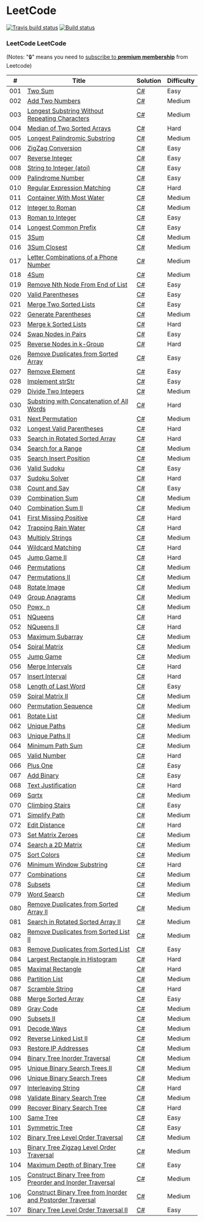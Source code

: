 LeetCode
========

[![Travis build status](https://img.shields.io/travis/codeyu/LeetCode.svg?label=travis-ci&branch=master&style=flat-square)](https://travis-ci.org/codeyu/LeetCode)
[![Build status](https://ci.appveyor.com/api/projects/status/lek7s590ky46bym6?svg=true)](https://ci.appveyor.com/project/codeyu/leetcode)
### LeetCode LeetCode

(Notes: ":lock:" means you need to [subscribe to **premium membership**](https://leetcode.com/subscribe/) from Leetcode)

| # | Title | Solution | Difficulty |
|---| ----- | -------- | ---------- |
|001|[Two Sum](https://leetcode.com/problems/two-sum/) | [C#](./LeetCode/TwoSum.cs)|Easy|
|002|[Add Two Numbers](https://leetcode.com/problems/add-two-numbers/) | [C#](./LeetCode/AddTwoNumbers.cs)|Medium|
|003|[Longest Substring Without Repeating Characters](https://leetcode.com/problems/longest-substring-without-repeating-characters/) | [C#](./LeetCode/LengthOfLongestSubstring.cs)|Medium|
|004|[Median of Two Sorted Arrays](https://leetcode.com/problems/median-of-two-sorted-arrays/) | [C#](./LeetCode/FindMedianSortedArrays.cs) |Hard|
|005|[Longest Palindromic Substring](https://leetcode.com/problems/longest-palindromic-substring/) | [C#](./LeetCode/LongestPalindromicSubstring.cs)|Medium|
|006|[ZigZag Conversion](https://leetcode.com/problems/zigzag-conversion/) | [C#](./LeetCode/ZigZagConversion.cs)|Easy|
|007|[Reverse Integer](https://leetcode.com/problems/reverse-integer/) | [C#](./LeetCode/ReverseInteger.cs)|Easy|
|008|[String to Integer (atoi)](https://leetcode.com/problems/string-to-integer-atoi/) | [C#](./LeetCode/StringtoInteger_atoi.cs)|Easy|
|009|[Palindrome Number](https://leetcode.com/problems/palindrome-number/) | [C#](./LeetCode/PalindromeNumber.cs)|Easy|
|010|[Regular Expression Matching](https://leetcode.com/problems/regular-expression-matching/) | [C#](./LeetCode/RegularExpressionMatching.cs)|Hard|
|011|[Container With Most Water](https://leetcode.com/problems/container-with-most-water/) | [C#](./LeetCode/ContainerWithMostWater.cs)|Medium|
|012|[Integer to Roman](https://leetcode.com/problems/integer-to-roman/) | [C#](./LeetCode/IntegertoRoman.cs)|Medium|
|013|[Roman to Integer](https://leetcode.com/problems/roman-to-integer/) | [C#](./LeetCode/RomantoInteger.cs)|Easy|
|014|[Longest Common Prefix](https://leetcode.com/problems/longest-common-prefix/) | [C#](./LeetCode/LongestCommonPrefix.cs)|Easy|
|015|[3Sum](https://leetcode.com/problems/3sum/) | [C#](./LeetCode/3Sum.cs)|Medium|
|016|[3Sum Closest](https://leetcode.com/problems/3sum-closest/) | [C#](./LeetCode/3SumClosest.cs)|Medium|
|017|[Letter Combinations of a Phone Number](https://leetcode.com/problems/letter-combinations-of-a-phone-number/) | [C#](./LeetCode/LetterCombinationsofaPhoneNumber.cs)|Medium|
|018|[4Sum](https://leetcode.com/problems/4sum/) | [C#](./LeetCode/4Sum.cs)|Medium|
|019|[Remove Nth Node From End of List](https://leetcode.com/problems/remove-nth-node-from-end-of-list/) | [C#](./LeetCode/RemoveNthNodeFromEndofList.cs)|Easy|
|020|[Valid Parentheses](https://leetcode.com/problems/valid-parentheses/) | [C#](./LeetCode/ValidParentheses.cs)|Easy|
|021|[Merge Two Sorted Lists](https://leetcode.com/problems/merge-two-sorted-lists/) | [C#](./LeetCode/MergeTwoSortedLists.cs)|Easy|
|022|[Generate Parentheses](https://leetcode.com/problems/generate-parentheses/) | [C#](./LeetCode/GenerateParentheses.cs)|Medium|
|023|[Merge k Sorted Lists](https://leetcode.com/problems/merge-k-sorted-lists/) | [C#](./LeetCode/MergekSortedLists.cs)|Hard|
|024|[Swap Nodes in Pairs](https://leetcode.com/problems/swap-nodes-in-pairs/) | [C#](./LeetCode/SwapNodesinPairs.cs)|Easy|
|025|[Reverse Nodes in k-Group](https://leetcode.com/problems/reverse-nodes-in-k-group/) | [C#](./LeetCode/ReverseNodesink-Group.cs)|Hard|
|026|[Remove Duplicates from Sorted Array](https://leetcode.com/problems/remove-duplicates-from-sorted-array/) | [C#](./LeetCode/RemoveDuplicatesfromSortedArray.cs)|Easy|
|027|[Remove Element](https://leetcode.com/problems/remove-element/) | [C#](./LeetCode/RemoveElement.cs)|Easy|
|028|[Implement strStr](https://leetcode.com/problems/implement-strstr/) | [C#](./LeetCode/ImplementstrStr.cs)|Easy|
|029|[Divide Two Integers](https://leetcode.com/problems/divide-two-integers/) | [C#](./LeetCode/DivideTwoIntegers.cs)|Medium|
|030|[Substring with Concatenation of All Words](https://leetcode.com/problems/substring-with-concatenation-of-all-words/) | [C#](./LeetCode/SubstringwithConcatenationofAllWords.cs)|Hard|
|031|[Next Permutation](https://leetcode.com/problems/next-permutation/) | [C#](./LeetCode/NextPermutation.cs)|Medium|
|032|[Longest Valid Parentheses](https://leetcode.com/problems/longest-valid-parentheses/) | [C#](./LeetCode/LongestValidParentheses.cs)|Hard|
|033|[Search in Rotated Sorted Array](https://leetcode.com/problems/search-in-rotated-sorted-array/) | [C#](./LeetCode/SearchinRotatedSortedArray.cs)|Hard|
|034|[Search for a Range](https://leetcode.com/problems/search-for-a-range/) | [C#](./LeetCode/SearchforaRange.cs)|Medium|
|035|[Search Insert Position](https://leetcode.com/problems/search-insert-position/) | [C#](./LeetCode/SearchInsertPosition.cs)|Medium|
|036|[Valid Sudoku](https://leetcode.com/problems/valid-sudoku/) | [C#](./LeetCode/ValidSudoku.cs)|Easy|
|037|[Sudoku Solver](https://leetcode.com/problems/sudoku-solver/) | [C#](./LeetCode/SudokuSolver.cs)|Hard|
|038|[Count and Say](https://leetcode.com/problems/count-and-say/) | [C#](./LeetCode/CountandSay.cs)|Easy|
|039|[Combination Sum](https://leetcode.com/problems/combination-sum/) | [C#](./LeetCode/CombinationSum.cs)|Medium|
|040|[Combination Sum II](https://leetcode.com/problems/combination-sum-ii/) | [C#](./LeetCode/CombinationSumII.cs)|Medium|
|041|[First Missing Positive](https://leetcode.com/problems/first-missing-positive/) | [C#](./LeetCode/FirstMissingPositive.cs)|Hard|
|042|[Trapping Rain Water](https://leetcode.com/problems/trapping-rain-water/) | [C#](./LeetCode/TrappingRainWater.cs)|Hard|
|043|[Multiply Strings](https://leetcode.com/problems/multiply-strings/) | [C#](./LeetCode/MultiplyStrings.cs)|Medium|
|044|[Wildcard Matching](https://leetcode.com/problems/wildcard-matching/) | [C#](./LeetCode/WildcardMatching.cs)|Hard|
|045|[Jump Game II](https://leetcode.com/problems/jump-game-ii/) | [C#](./LeetCode/JumpGameII.cs)|Hard|
|046|[Permutations](https://leetcode.com/problems/permutations/) | [C#](./LeetCode/Permutations.cs)|Medium|
|047|[Permutations II](https://leetcode.com/problems/permutations-ii/) | [C#](./LeetCode/PermutationsII.cs)|Medium|
|048|[Rotate Image](https://leetcode.com/problems/rotate-image/) | [C#](./LeetCode/RotateImage.cs)|Medium|
|049|[Group Anagrams](https://leetcode.com/problems/anagrams/) | [C#](./LeetCode/GroupAnagrams.cs)|Medium|
|050|[Powx, n](https://leetcode.com/problems/powx-n/) | [C#](./LeetCode/Powxn.cs)|Medium|
|051|[NQueens](https://leetcode.com/problems/n-queens/) | [C#](./LeetCode/NQueens.cs)|Hard|
|052|[NQueens II](https://leetcode.com/problems/n-queens-ii/) | [C#](./LeetCode/NQueensII.cs)|Hard|
|053|[Maximum Subarray](https://leetcode.com/problems/maximum-subarray/) | [C#](./LeetCode/MaximumSubarray.cs)|Medium|
|054|[Spiral Matrix](https://leetcode.com/problems/spiral-matrix/) | [C#](./LeetCode/SpiralMatrix.cs)|Medium|
|055|[Jump Game](https://leetcode.com/problems/jump-game/) | [C#](./LeetCode/JumpGame.cs)|Medium|
|056|[Merge Intervals](https://leetcode.com/problems/merge-intervals/) | [C#](./LeetCode/MergeIntervals.cs)|Hard|
|057|[Insert Interval](https://leetcode.com/problems/insert-interval/) | [C#](./LeetCode/InsertInterval.cs)|Hard|
|058|[Length of Last Word](https://leetcode.com/problems/length-of-last-word/) | [C#](./LeetCode/LengthofLastWord.cs)|Easy|
|059|[Spiral Matrix II](https://leetcode.com/problems/spiral-matrix-ii/) | [C#](./LeetCode/SpiralMatrixII.cs)|Medium|
|060|[Permutation Sequence](https://leetcode.com/problems/permutation-sequence/) | [C#](./LeetCode/PermutationSequence.cs)|Medium|
|061|[Rotate List](https://leetcode.com/problems/rotate-list/) | [C#](./LeetCode/RotateList.cs)|Medium|
|062|[Unique Paths](https://leetcode.com/problems/unique-paths/) | [C#](./LeetCode/UniquePaths.cs)|Medium|
|063|[Unique Paths II](https://leetcode.com/problems/unique-paths-ii/) | [C#](./LeetCode/UniquePathsII.cs)|Medium|
|064|[Minimum Path Sum](https://leetcode.com/problems/minimum-path-sum/) | [C#](./LeetCode/MinimumPathSum.cs)|Medium|
|065|[Valid Number](https://leetcode.com/problems/valid-number/) | [C#](./LeetCode/ValidNumber.cs)|Hard|
|066|[Plus One](https://leetcode.com/problems/plus-one/) | [C#](./LeetCode/PlusOne.cs)|Easy|
|067|[Add Binary](https://leetcode.com/problems/add-binary/) | [C#](./LeetCode/AddBinary.cs)|Easy|
|068|[Text Justification](https://leetcode.com/problems/text-justification/) | [C#](./LeetCode/TextJustification.cs)|Hard|
|069|[Sqrtx](https://leetcode.com/problems/sqrtx/) | [C#](./LeetCode/Sqrtx.cs)|Medium|
|070|[Climbing Stairs](https://leetcode.com/problems/climbing-stairs/) | [C#](./LeetCode/ClimbingStairs.cs)|Easy|
|071|[Simplify Path](https://leetcode.com/problems/simplify-path/) | [C#](./LeetCode/SimplifyPath.cs)|Medium|
|072|[Edit Distance](https://leetcode.com/problems/edit-distance) | [C#](./LeetCode/EditDistance.cs)|Hard|
|073|[Set Matrix Zeroes](https://leetcode.com/problems/set-matrix-zeroes) | [C#](./LeetCode/SetMatrixZeroes.cs)|Medium|
|074|[Search a 2D Matrix](https://leetcode.com/problems/search-a-2d-matrix/) | [C#](./LeetCode/Searcha2DMatrix.cs)|Medium|
|075|[Sort Colors](https://leetcode.com/problems/sort-colors) | [C#](./LeetCode/SortColors.cs)|Medium|
|076|[Minimum Window Substring](https://leetcode.com/problems/minimum-window-substring/) | [C#](./LeetCode/MinimumWindowSubstring.cs)|Hard|
|077|[Combinations](https://leetcode.com/problems/combinations/) | [C#](./LeetCode/Combinations.cs)|Medium|
|078|[Subsets](https://leetcode.com/problems/subsets/) | [C#](./LeetCode/Subsets.cs)|Medium|
|079|[Word Search](https://leetcode.com/problems/word-search/) | [C#](./LeetCode/WordSearch.cs)|Medium|
|080|[Remove Duplicates from Sorted Array II](https://leetcode.com/problems/remove-duplicates-from-sorted-array-ii/) | [C#](./LeetCode/RemoveDuplicatesfromSortedArrayII.cs)|Medium|
|081|[Search in Rotated Sorted Array II](https://leetcode.com/problems/search-in-rotated-sorted-array-ii/) | [C#](./LeetCode/SearchinRotatedSortedArrayII.cs)|Medium|
|082|[Remove Duplicates from Sorted List II](https://leetcode.com/problems/remove-duplicates-from-sorted-list-ii/) | [C#](./LeetCode/RemoveDuplicatesfromSortedListII.cs)|Medium|
|083|[Remove Duplicates from Sorted List](https://leetcode.com/problems/remove-duplicates-from-sorted-list/) | [C#](./LeetCode/RemoveDuplicatesfromSortedList.cs)|Easy|
|084|[Largest Rectangle in Histogram](https://leetcode.com/problems/largest-rectangle-in-histogram/) | [C#](./LeetCode/LargestRectangleinHistogram.cs)|Hard|
|085|[Maximal Rectangle](https://leetcode.com/problems/maximal-rectangle/) | [C#](./LeetCode/MaximalRectangle.cs)|Hard|
|086|[Partition List](https://leetcode.com/problems/partition-list/) | [C#](./LeetCode/PartitionList.cs)|Medium|
|087|[Scramble String](https://leetcode.com/problems/scramble-string/) | [C#](./LeetCode/ScrambleString.cs)|Hard|
|088|[Merge Sorted Array](https://leetcode.com/problems/merge-sorted-array/?tab=Description) | [C#](./LeetCode/MergeSortedArray.cs)|Easy|
|089|[Gray Code](https://leetcode.com/problems/gray-code/?tab=Description) | [C#](./LeetCode/GrayCode.cs)|Medium|
|090|[Subsets II](https://leetcode.com/problems/subsets-ii/?tab=Description) | [C#](./LeetCode/SubsetsII.cs)|Medium|
|091|[Decode Ways](https://leetcode.com/problems/decode-ways) | [C#](./LeetCode/DecodeWays.cs)|Medium|
|092|[Reverse Linked List II](https://leetcode.com/problems/reverse-linked-list-ii) | [C#](./LeetCode/ReverseLinkedListII.cs)|Medium|
|093|[Restore IP Addresses](https://leetcode.com/problems/restore-ip-addresses) | [C#](./LeetCode/RestoreIPAddresses.cs)|Medium|
|094|[Binary Tree Inorder Traversal](https://leetcode.com/problems/binary-tree-inorder-traversal) | [C#](./LeetCode/BinaryTreeInorderTraversal.cs)|Medium|
|095|[Unique Binary Search Trees II](https://leetcode.com/problems/unique-binary-search-trees-ii) | [C#](./LeetCode/UniqueBinarySearchTreesII.cs)|Medium|
|096|[Unique Binary Search Trees](https://leetcode.com/problems/unique-binary-search-trees) | [C#](./LeetCode/UniqueBinarySearchTrees.cs)|Medium|
|097|[Interleaving String](https://leetcode.com/problems/interleaving-string) | [C#](./LeetCode/InterleavingString.cs)|Hard|
|098|[Validate Binary Search Tree](https://leetcode.com/problems/validate-binary-search-tree) | [C#](./LeetCode/ValidateBinarySearchTree.cs)|Medium|
|099|[Recover Binary Search Tree](https://leetcode.com/problems/recover-binary-search-tree/) | [C#](./LeetCode/RecoverBinarySearchTree.cs)|Hard|
|100|[Same Tree](https://leetcode.com/problems/same-tree/) | [C#](./LeetCode/SameTree.cs)|Easy|
|101|[Symmetric Tree](https://leetcode.com/problems/symmetric-tree/) | [C#](./LeetCode/SymmetricTree.cs)|Easy|
|102|[Binary Tree Level Order Traversal](https://leetcode.com/problems/binary-tree-level-order-traversal/description/) | [C#](./LeetCode/BinaryTreeLevelOrderTraversal.cs)|Medium|
|103|[Binary Tree Zigzag Level Order Traversal](https://leetcode.com/problems/binary-tree-zigzag-level-order-traversal/description/) | [C#](./LeetCode/BinaryTreeZigzagLevelOrderTraversal.cs)|Medium|
|104|[Maximum Depth of Binary Tree](https://leetcode.com/problems/maximum-depth-of-binary-tree/description/) | [C#](./LeetCode/MaximumDepthofBinaryTree.cs)|Easy|
|105|[Construct Binary Tree from Preorder and Inorder Traversal](https://leetcode.com/problems/construct-binary-tree-from-preorder-and-inorder-traversal/) | [C#](./LeetCode/ConstructBinaryTreefromPreorderandInorderTraversal.cs)|Medium|
|106|[Construct Binary Tree from Inorder and Postorder Traversal](https://leetcode.com/problems/construct-binary-tree-from-inorder-and-postorder-traversal) | [C#](./LeetCode/ConstructBinaryTreefromInorderandPostorderTraversal.cs)|Medium|
|107|[Binary Tree Level Order Traversal II](https://leetcode.com/problems/binary-tree-level-order-traversal-ii/) | [C#](./LeetCode/BinaryTreeLevelOrderTraversalII.cs)|Easy|
